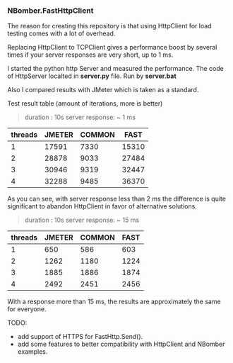 ### NBomber.FastHttpClient

The reason for creating this repository is that using HttpClient for load testing comes with a lot of overhead.

Replacing HttpClient to TCPClient gives a performance boost by several times if your server responses are very short, up to 1 ms.

I started the python http Server and measured the performance. The code of HttpServer localted in **server.py** file. Run by **server.bat**

Also I compared results with JMeter which is taken as a standard.


Test result table (amount of iterations, more is better)


>duration : 10s
server response: ~ 1 ms

|threads   |JMETER          |COMMON          | FAST     |
| -------- | -------------- | -------------- | -------- |
| 1        | 17591          | 7330           | 15310    |
| 2        | 28878          | 9033           | 27484    |
| 3        | 30946          | 9319           | 32447    |
| 4        | 32288          | 9485           | 36370    |

As you can see, with server response less than 2 ms the difference is quite significant to abandon HttpClient in favor of alternative solutions.


>duration : 10s
server response: ~ 15 ms

|threads   |JMETER          |COMMON          | FAST    |
| -------- | -------------- | -------------- | ------- |
| 1        | 650            | 586            | 603     |
| 2        | 1262           | 1180           | 1224    |
| 3        | 1885           | 1886           | 1874    |
| 4        | 2492           | 2451           | 2456    |

With a response more than 15 ms, the results are approximately the same for everyone.


TODO:
- add support of HTTPS for FastHttp.Send().
- add some features to better compatibility with HttpClient and NBomber examples.
